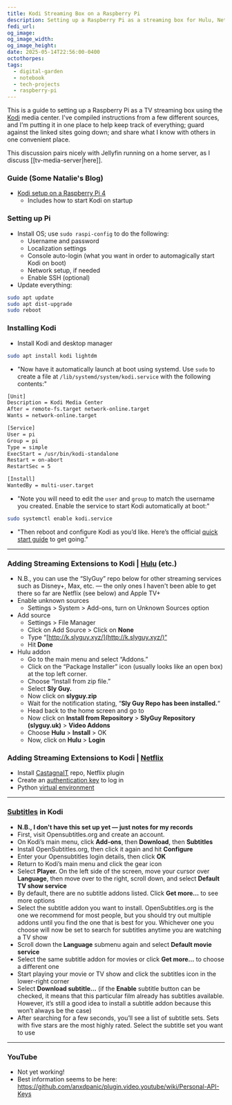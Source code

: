 ```yaml
---
title: Kodi Streaming Box on a Raspberry Pi
description: Setting up a Raspberry Pi as a streaming box for Hulu, Netflix, etc., as well as viewing shows from my Jellyfin server
fedi_url: 
og_image: 
og_image_width: 
og_image_height: 
date: 2025-05-14T22:56:00-0400
octothorpes: 
tags:
  - digital-garden
  - notebook
  - tech-projects
  - raspberry-pi
---
```


<link rel="stylesheet" type="text/css" href="/styles/code/prism-dracula.css" />
<link rel="stylesheet" type="text/css" href="/styles/code/code-tweaks.css" />

This is a guide to setting up a Raspberry Pi as a TV streaming box using the [Kodi](https://kodi.tv/) media center. I've compiled instructions from a few different sources, and I'm putting it in one place to help keep track of everything; guard against the linked sites going down; and share what I know with others in one convenient place.

This discussion pairs nicely with Jellyfin running on a home server, as I discuss [[tv-media-server|here]].

### Guide (Some Natalie's Blog)
- [Kodi setup on a Raspberry Pi 4](https://some-natalie.dev/blog/kodi-setup/)
	- Includes how to start Kodi on startup

### Setting up Pi
- Install OS; use `sudo raspi-config` to do the following:
  - Username and password
  - Localization settings
  - Console auto-login (what you want in order to automagically start Kodi on boot)
  - Network setup, if needed
  - Enable SSH (optional)
- Update everything:
```sh
sudo apt update
sudo apt dist-upgrade
sudo reboot
```

### Installing Kodi
- Install Kodi and desktop manager
```sh
sudo apt install kodi lightdm
```
- "Now have it automatically launch at boot using systemd. Use `sudo` to create a file at `/lib/systemd/system/kodi.service` with the following contents:"

```sh
[Unit]
Description = Kodi Media Center
After = remote-fs.target network-online.target
Wants = network-online.target

[Service]
User = pi
Group = pi
Type = simple
ExecStart = /usr/bin/kodi-standalone
Restart = on-abort
RestartSec = 5

[Install]
WantedBy = multi-user.target
```
- "Note you will need to edit the `user` and `group` to match the username you created. Enable the service to start Kodi automatically at boot:"
```sh
sudo systemctl enable kodi.service
```
- "Then reboot and configure Kodi as you’d like. Here’s the official [quick start guide](https://kodi.wiki/view/Quick_start_guide) to get going."

---

### Adding Streaming Extensions to Kodi | [Hulu](https://www.ivacy.com/blog/how-to-install-hulu-on-kodi/) (etc.)
- N.B., you can use the “SlyGuy” repo below for other streaming services such as Disney+, Max, etc. — the only ones I haven't been able to get there so far are Netflix (see below) and Apple TV+
- Enable unknown sources
	- Settings > System > Add-ons, turn on Unknown Sources option
- Add source
	- Settings > File Manager
	- Click on Add Source > Click on **None**
	- Type “[http://k.slyguy.xyz/](http://k.slyguy.xyz/)“
	- Hit **Done**
- Hulu addon
	- Go to the main menu and select “Addons.”
	- Click on the “Package Installer” icon (usually looks like an open box) at the top left corner.
	- Choose “Install from zip file.”
	- Select **Sly Guy.**
	- Now click on **slyguy.zip**
	- Wait for the notification stating, “**Sly Guy Repo has been installed.**“
	- Head back to the home screen and go to
	- Now click on **Install from Repository** > **SlyGuy Repository (slyguy.uk)** > **Video Addons**
	- Choose **Hulu** > **Install** > OK
	- Now, click on **Hulu** > **Login** 

### Adding Streaming Extensions to Kodi | [Netflix](https://www.vpnmentor.com/blog/ultimate-guide-install-netflix-kodi/)
- Install [CastagnaIT](https://github.com/CastagnaIT/plugin.video.netflix) repo, Netflix plugin
- Create an [authentication key](https://github.com/CastagnaIT/plugin.video.netflix/wiki/Login-with-Authentication-key) to log in
- Python [virtual environment](https://stackoverflow.com/questions/75608323/how-do-i-solve-error-externally-managed-environment-every-time-i-use-pip-3)

---

### [Subtitles](https://www.comparitech.com/kodi/kodi-subtitles/) in Kodi
- **N.B., I don't have this set up yet — just notes for my records**
- First, visit Opensubtitles.org and create an account.
- On Kodi’s main menu, click **Add-ons**, then **Download**, then **Subtitles**
- Install OpenSubtitles.org, then click it again and hit **Configure**
- Enter your Opensubtitles login details, then click **OK**
- Return to Kodi’s main menu and click the gear icon
- Select **Player.** On the left side of the screen, move your cursor over **Language**, then move over to the right, scroll down, and select **Default TV show service**
- By default, there are no subtitle addons listed. Click **Get more…** to see more options
- Select the subtitle addon you want to install. OpenSubtitles.org is the one we recommend for most people, but you should try out multiple addons until you find the one that is best for you. Whichever one you choose will now be set to search for subtitles anytime you are watching a TV show
- Scroll down the **Language** submenu again and select **Default movie service**
- Select the same subtitle addon for movies or click **Get more…** to choose a different one
- Start playing your movie or TV show and click the subtitles icon in the lower-right corner
- Select **Download subtitle…** (if the **Enable** subtitle button can be checked, it means that this particular film already has subtitles available. However, it’s still a good idea to install a subtitle addon because this won’t always be the case)
- After searching for a few seconds, you’ll see a list of subtitle sets. Sets with five stars are the most highly rated. Select the subtitle set you want to use

---

### YouTube
- Not yet working!
- Best information seems to be here: <https://github.com/anxdpanic/plugin.video.youtube/wiki/Personal-API-Keys>

